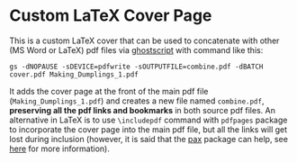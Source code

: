 # Custom LaTeX Cover Page
This is a custom LaTeX cover that can be used to concatenate with 
other (MS Word or LaTeX) pdf files via 
[ghostscript](https://www.ghostscript.com/) with command like this:

```
gs -dNOPAUSE -sDEVICE=pdfwrite -sOUTPUTFILE=combine.pdf -dBATCH cover.pdf Making_Dumplings_1.pdf
```

It adds the cover page at the front of the main pdf file
(`Making_Dumplings_1.pdf`) and creates a new file named
`combine.pdf`, **preserving all the pdf links and bookmarks**
in both source pdf files. An alternative in LaTeX is to 
use `\includepdf` command with `pdfpages` package to 
incorporate the cover page into the main pdf file, but
all the links will get lost during inclusion (however,
it is said that the [pax](http://ctan.org/pkg/pax) package
can help, see
[here](https://tex.stackexchange.com/questions/26128/embedding-a-pdf-file-with-clickable-external-links-into-a-latex-document)
for more information).
